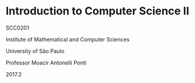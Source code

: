 # Introduction to Computer Science II
SCC0201

Institute of Mathematical and Computer Sciences

University of São Paulo

Professor Moacir Antonelli Ponti

2017.2
